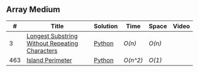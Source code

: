 
## Array Medium
|  #  | Title | Solution | Time | Space | Video|
| --- | ----- | -------- | ---- | ----- | ---- |
|3| [Longest Substring Without Repeating Characters](https://leetcode.com/problems/longest-substring-without-repeating-characters/#/solutions) | [Python](/array-medium/longest-substring-without-repeating-characters.md) | _O(n)_| _O(n)_ ||
|463| [Island Perimeter](https://leetcode.com/problems/island-perimeter/#/description) | [Python ](/array-medium/island-perimeter.md)| _O(n^2)_| _O(1)_||
